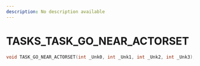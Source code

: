 ```yaml
---
description: No description available 
---
```


# TASKS\_TASK_GO_NEAR_ACTORSET

```cpp
void TASK_GO_NEAR_ACTORSET(int _Unk0, int _Unk1, int _Unk2, int _Unk3);
```